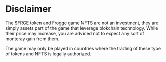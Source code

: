 # Disclaimer
The $FRGE token and Frogge game NFTS are not an investment, they are simply assets part of the game that leverage blokchain technology. While their price may increase, you are adviced not to expect any sort of monteray gain from them. 

The game may only be played in countries where the trading of these type of tokens and NFTS is legally authorized. 